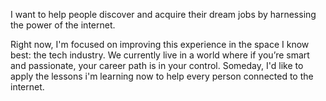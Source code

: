 
I want to help people discover and acquire their dream jobs by harnessing the power of the internet.

Right now, I'm focused on improving this experience in the space I know best: the tech industry. We currently live in a world where if you’re smart and passionate, your career path is in your control. Someday, I'd like to apply the lessons i'm learning now to help every person connected to the internet.